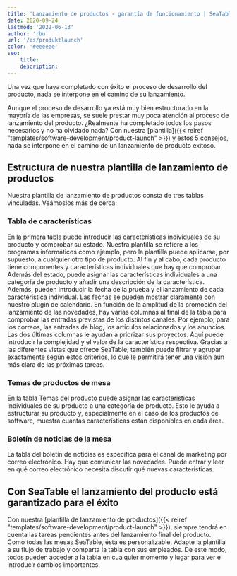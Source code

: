 ```yaml
---
title: 'Lanzamiento de productos - garantía de funcionamiento | SeaTable'
date: 2020-09-24
lastmod: '2022-06-13'
author: 'rbu'
url: '/es/produktlaunch'
color: '#eeeeee'
seo:
    title:
    description:
---
```


Una vez que haya completado con éxito el proceso de desarrollo del producto, nada se interpone en el camino de su lanzamiento.

Aunque el proceso de desarrollo ya está muy bien estructurado en la mayoría de las empresas, se suele prestar muy poca atención al proceso de lanzamiento del producto. ¿Realmente ha completado todos los pasos necesarios y no ha olvidado nada? Con nuestra [plantilla]({{< relref "templates/software-development/product-launch" >}}) y estos [5 consejos](https://www.pressesprecher.com/nachrichten/fuenf-tipps-fuer-einen-gelungenen-produkt-launch-9837), nada se interpone en el camino de un lanzamiento de producto exitoso.

## Estructura de nuestra plantilla de lanzamiento de productos

Nuestra plantilla de lanzamiento de productos consta de tres tablas vinculadas. Veámoslos más de cerca:

### Tabla de características

En la primera tabla puede introducir las características individuales de su producto y comprobar su estado. Nuestra plantilla se refiere a los programas informáticos como ejemplo, pero la plantilla puede aplicarse, por supuesto, a cualquier otro tipo de producto. Al fin y al cabo, cada producto tiene componentes y características individuales que hay que comprobar. Además del estado, puede asignar las características individuales a una categoría de producto y añadir una descripción de la característica. Además, pueden introducir la fecha de la prueba y el lanzamiento de cada característica individual. Las fechas se pueden mostrar claramente con nuestro plugin de calendario. En función de la amplitud de la promoción del lanzamiento de las novedades, hay varias columnas al final de la tabla para comprobar las entradas previstas de los distintos canales. Por ejemplo, para los correos, las entradas de blog, los artículos relacionados y los anuncios. Las dos últimas columnas le ayudan a priorizar sus proyectos. Aquí puede introducir la complejidad y el valor de la característica respectiva. Gracias a las diferentes vistas que ofrece SeaTable, también puede filtrar y agrupar exactamente según estos criterios, lo que le permitirá tener una visión aún más clara de las próximas tareas.

### Temas de productos de mesa

En la tabla Temas del producto puede asignar las características individuales de su producto a una categoría de producto. Esto le ayuda a estructurar su producto y, especialmente en el caso de los productos de software, muestra cuántas características están disponibles en cada área.

### Boletín de noticias de la mesa

La tabla del boletín de noticias es específica para el canal de marketing por correo electrónico. Hay que comunicar las novedades. Puede entrar y leer en qué correo electrónico necesita discutir qué nuevas características.

## Con SeaTable el lanzamiento del producto está garantizado para el éxito

Con nuestra [plantilla de lanzamiento de productos]({{< relref "templates/software-development/product-launch" >}}), siempre tendrá en cuenta las tareas pendientes antes del lanzamiento final del producto. Como todas las mesas SeaTable, ésta es personalizable. Adapte la plantilla a su flujo de trabajo y comparta la tabla con sus empleados. De este modo, todos pueden acceder a la tabla en cualquier momento y lugar para ver e introducir cambios importantes.
